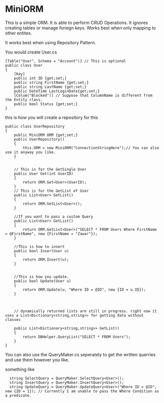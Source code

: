 # MiniORM
This is a simple ORM. It is able to perform CRUD Operations. It ignores creating tables or manage foriegn keys. Works best when only mapping to other entites.

It works best when using Repository Pattern.

You would create User.cs 

	[Table("User", Schema = "Account")] // This is optional 
	public class User
	{    
    	[Key]
    	public int ID {get;set;}
    	public string FirstName {get;set;}
    	public string LastName {get;set;}
    	public DateTime LastLoginDate{get;set;}
    	[Colum("Blocked")] // Suppose that ColumnName is different from the Entity class.
    	public bool Status {get;set;}
	}


this is how you will create a repository for this


	public class UserRepository
	{
    	public MiniORM ORM {get;set;}
    	public UserRepository()
    	{
          	this.ORM = new MiniORM("ConnectionStringHere");// You can also use it anyway you like.
    	}
    
    
    	// This is for the GetSingle User
    	public User Get(int UserID)
    	{
           	return ORM.Get<User>(UserID);
    	}
    	// This is for the GetList of User
    	public List<User> GetList()
    	{
         	return ORM.GetList<User>();
    	}
    
    	//If you want to pass a custom Query
    	public List<User> GetList()
    	{
        	return ORM.GetList<User>("SELECT * FROM Users Where FirstName = @FirstName", new {FirstName = "Zawar"});
    	}

    	//This is how to insert
    	public bool Inser(User u)
    	{
         	return ORM.Insert(u);
    	}
    
    
    	//This is how you update.
    	public bool Update(User u)
    	{
        	return ORM.Update(u, "Where ID = @ID", new {ID = u.ID});
    	}
    
    
    
    	// dynamically returned lists are still in progress. right now it uses a List<Dictionary<string,string>> for getting data without classes
    
    	public List<Dictionary<string,string>> GetList()
    	{
        	return DBHelper.QueryList("SELECT * FROM Users");
    	}
	}


You can also use the QueryMaker.cs seperately to get the written querries and use them however you like.

something like

      string SelectQuery = QueryMaker.SelectQuery<User>();
      string InsertQuery = QueryMaker.InsertQuery<User>();
      string UpdateQuery = QueryMaker.UpdateQuery<User>("Where ID = @ID", new {ID = 1}); // Currently I am unable to pass the Where Condition as a predicate.
      
